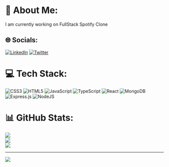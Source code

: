 # 💫 About Me:
I am currently working on FullStack Spotify Clone


## 🌐 Socials:
[![LinkedIn](https://img.shields.io/badge/LinkedIn-%230077B5.svg?logo=linkedin&logoColor=white)](https://linkedin.com/in/real-rajnish-kumar) [![Twitter](https://img.shields.io/badge/Twitter-%231DA1F2.svg?logo=Twitter&logoColor=white)](https://twitter.com/real_rajnish_) 

# 💻 Tech Stack:
![CSS3](https://img.shields.io/badge/css3-%231572B6.svg?style=for-the-badge&logo=css3&logoColor=white) ![HTML5](https://img.shields.io/badge/html5-%23E34F26.svg?style=for-the-badge&logo=html5&logoColor=white) ![JavaScript](https://img.shields.io/badge/javascript-%23323330.svg?style=for-the-badge&logo=javascript&logoColor=%23F7DF1E) ![TypeScript](https://img.shields.io/badge/typescript-%23007ACC.svg?style=for-the-badge&logo=typescript&logoColor=white) ![React](https://img.shields.io/badge/react-%2320232a.svg?style=for-the-badge&logo=react&logoColor=%2361DAFB) ![MongoDB](https://img.shields.io/badge/MongoDB-%234ea94b.svg?style=for-the-badge&logo=mongodb&logoColor=white) ![Express.js](https://img.shields.io/badge/express.js-%23404d59.svg?style=for-the-badge&logo=express&logoColor=%2361DAFB) ![NodeJS](https://img.shields.io/badge/node.js-6DA55F?style=for-the-badge&logo=node.js&logoColor=white)
# 📊 GitHub Stats:
![](https://github-readme-stats.vercel.app/api?username=RealRajnish&theme=dark&hide_border=false&include_all_commits=false&count_private=false)<br/>
![](https://github-readme-streak-stats.herokuapp.com/?user=RealRajnish&theme=dark&hide_border=false)<br/>
![](https://github-readme-stats.vercel.app/api/top-langs/?username=RealRajnish&theme=dark&hide_border=false&include_all_commits=false&count_private=false&layout=compact)

---
[![](https://visitcount.itsvg.in/api?id=RealRajnish&icon=0&color=0)](https://visitcount.itsvg.in)

<!-- Proudly created with GPRM ( https://gprm.itsvg.in ) -->
